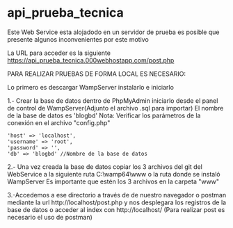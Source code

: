 # api_prueba_tecnica

Este Web Service esta alojadodo en un servidor de prueba es posible que presente algunos inconvenientes por este motivo

La URL para acceder es la siguiente
https://api_prueba_tecnica.000webhostapp.com/post.php


PARA REALIZAR PRUEBAS DE FORMA LOCAL ES NECESARIO: 

Lo primero es descargar WampServer instalarlo e iniciarlo

1.- Crear la base de datos dentro de PhpMyAdmin iniciarlo desde el panel de control de WampServer(Adjunto el archivo .sql para importar)
El nombre de la base de datos es 'blogbd'
Nota: Verificar los parámetros de la conexión en el archivo "config.php"

    'host' => 'localhost',
    'username' => 'root',
    'password' => '',
    'db' => 'blogbd' //Nombre de la base de datos


2.- Una vez creada la base de datos copiar los 3 archivos del git del WebService a la siguiente ruta C:\wamp64\www o la ruta donde se instaló WampServer
Es importante que estén los 3 archivos en la carpeta "www"

3.-Accedemos a ese directorio a través de de nuestro navegador o postman mediante la url http://localhost/post.php y nos desplegara los registros de la base de datos
o acceder al index con http://localhost/ (Para realizar post es necesario el uso de postman)
